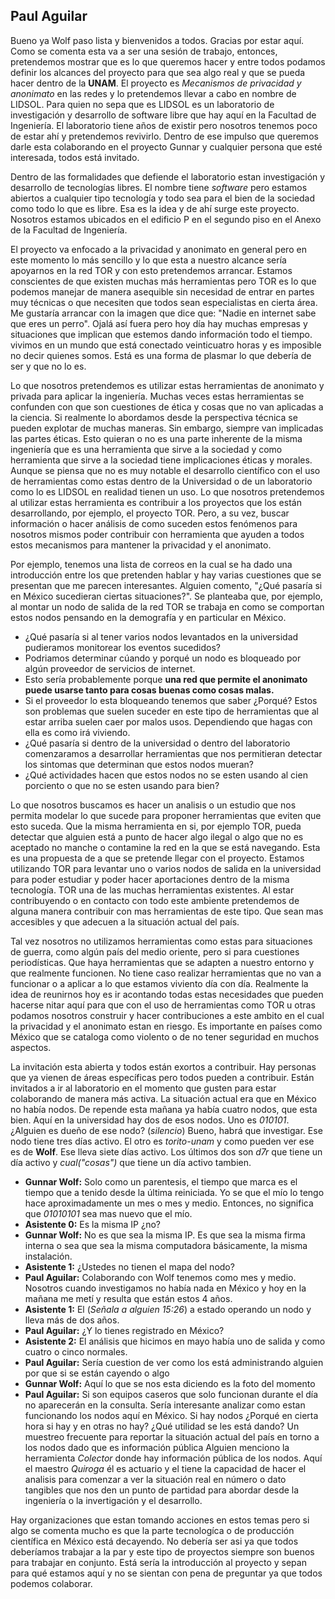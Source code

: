 ## Paul Aguilar
Bueno ya Wolf paso lista y bienvenidos a todos. Gracias por estar aquí. Como se comenta esta va a ser una sesión de trabajo, entonces, pretendemos mostrar que es lo que queremos hacer y entre todos podamos definir los alcances del proyecto para que sea algo real y que se pueda hacer dentro de la **UNAM**. El proyecto es *Mecanismos de privacidad y anonimato* en las redes y lo pretendemos llevar a cabo en nombre de LIDSOL. Para quien no sepa que es LIDSOL es un laboratorio de investigación y desarrollo de software libre que hay aquí en la Facultad de Ingeniería.  El laboratorio tiene años de existir pero nosotros tenemos poco de estar ahí y pretendemos revivirlo. Dentro de
ese impulso que queremos darle esta colaborando en el proyecto Gunnar y cualquier persona que esté interesada, todos está invitado.

Dentro de las formalidades que defiende el laboratorio estan investigación y desarrollo de tecnologías libres. El nombre tiene *software* pero estamos abiertos a cualquier tipo tecnología y todo sea para el bien de la sociedad como todo lo que es libre. Esa es la idea y de ahí surge este proyecto. Nosotros estamos ubicados en el edificio P en el segundo piso en el Anexo de la Facultad de Ingeniería.


El proyecto va enfocado a la privacidad y anonimato en general pero en este momento lo más sencillo y lo que esta a nuestro alcance sería apoyarnos en la red TOR y con esto pretendemos arrancar. Estamos conscientes de que existen muchas más herramientas pero TOR es lo que podemos manejar de manera asequible sin necesidad de entrar en partes muy técnicas o que necesiten que todos sean especialistas en cierta área.
Me gustaría arrancar con la imagen que dice que: "Nadie en internet sabe que eres un perro". Ojalá así fuera pero hoy día hay muchas empresas y situaciones que implican que estemos dando información todo el tiempo. vivimos en un mundo que está conectado veinticuatro horas y es imposible no decir quienes somos. Está es una forma de plasmar lo que debería de ser y que no lo es.

Lo que nosotros pretendemos es utilizar estas herramientas de anonimato y privada para aplicar la ingeniería. Muchas veces estas herramientas se confunden con que son cuestiones de ética y cosas que no van aplicadas a la ciencia. Si realmente lo abordamos desde la perspectiva técnica se pueden explotar de muchas maneras. Sin embargo, siempre van implicadas las partes éticas. Esto quieran o no es una parte inherente de la misma ingeniería que es una herramienta que sirve a la sociedad y como herramienta que sirve a la sociedad tiene implicaciones éticas y morales.
Aunque se piensa que no es muy notable el desarrollo científico con el uso de herramientas como estas dentro de la Universidad o de un laboratorio como lo es LIDSOL en realidad tienen un uso. Lo que nosotros pretendemos al utilizar estas herramienta es contribuir a los proyectos que los están desarrollando, por ejemplo, el proyecto TOR. Pero, a su vez, buscar información o hacer análisis de como suceden estos fenómenos para nosotros mismos poder contribuir con herramienta que ayuden a todos estos mecanismos para mantener la privacidad y el anonimato.

Por ejemplo, tenemos una lista de correos en la cual se ha dado una introducción entre los que pretenden hablar y hay varias cuestiones que se presentan que me parecen interesantes. Alguien comento, "¿Qué pasaría si en México sucedieran ciertas situaciones?". Se planteaba que, por ejemplo, al montar un nodo de salida de la red TOR se trabaja en como se comportan estos nodos pensando en la demografía y en particular en México.
* ¿Qué pasaría si al tener varios nodos levantados en la universidad pudieramos monitorear los eventos sucedidos?
* Podriamos determinar cúando y porqué un nodo es bloqueado por algún proveedor de servicios de internet.
* Esto sería probablemente porque **una red que permite el anonimato puede usarse tanto para cosas buenas como cosas malas.**
* Si el proveedor lo esta bloqueando tenemos que saber ¿Porqué?
Estos son problemas que suelen suceder en este tipo de herramientas que al estar arriba suelen caer por malos usos. Dependiendo que hagas con ella es como irá viviendo.
* ¿Qué pasaría si dentro de la universidad o dentro del laboratorio comenzaramos a desarrollar herramientas que nos permitieran detectar los sintomas que determinan que estos nodos mueran?
* ¿Qué actividades hacen que estos nodos no se esten usando al cien porciento o que no se esten usando para bien?

Lo que nosotros buscamos es hacer un analisis o un estudio que nos permita modelar lo que sucede para proponer herramientas que eviten que esto suceda. Que la misma herramienta en si, por ejemplo TOR, pueda detectar que alguien está a punto de hacer algo ilegal o algo que no es aceptado no manche o contamine la red en la que se está navegando. Esta es una propuesta de a que se pretende llegar con el proyecto. Estamos utilizando TOR para levantar uno o varios nodos de salida en la universidad para poder estudiar y poder hacer aportaciones dentro de la misma tecnología.
TOR una de las muchas herramientas existentes. Al estar contribuyendo o en contacto con todo este ambiente pretendemos de alguna manera contribuir con mas herramientas de este tipo. Que sean mas accesibles y que adecuen a la situación actual del país.

Tal vez nosotros no utilizamos herramientas como estas para situaciones de guerra, como algún país del medio oriente, pero si para cuestiones periodísticas. Que haya herramientas que se adapten a nuestro entorno y que realmente funcionen. No tiene caso realizar herramientas que no van a funcionar o a aplicar a lo que estamos viviento día con día.
Realmente la idea de reunirnos hoy es ir acontando todas estas necesidades que pueden hacerse nitar aquí para que con el uso de herramientas como TOR u otras podamos nosotros construir y hacer contribuciones a este ambito en el cual la privacidad y el anonimato estan en riesgo. Es importante en países como México que se cataloga como violento o de no tener seguridad en muchos aspectos.


La invitación esta abierta y todos están exortos a contribuir. Hay personas que ya vienen de áreas específicas pero todos pueden a contribuir. Están invitados a ir al laboratorio en el momento que gusten para estar colaborando de manera más activa.
La situación actual era que en México no había nodos. De repende esta mañana ya había cuatro nodos, que esta bien. Aquí en la universidad hay dos de esos nodos. Uno es *010101*. ¿Alguien es dueño de ese nodo? (*silencio*) Bueno, habrá que investigar. Ese nodo tiene tres días activo. El otro es *torito-unam* y como pueden ver ese es de **Wolf**. Ese lleva siete días activo. Los últimos dos son *d7r* que tiene un día activo y *cual("cosas")* que tiene un día activo tambien.

* **Gunnar Wolf:** Solo como un parentesis, el tiempo que marca es el tiempo que a tenido desde la última reiniciada. Yo se que el mío lo tengo hace aproximadamente un mes o mes y medio. Entonces, no significa que *01010101* sea mas nuevo que el mío.
* **Asistente 0:** Es la misma IP ¿no?
* **Gunnar Wolf:** No es que sea la misma IP. Es que sea la misma firma interna o sea que sea la misma computadora básicamente, la misma instalación.
* **Asistente 1:** ¿Ustedes no tienen el mapa del nodo?
* **Paul Aguilar:** Colaborando con Wolf tenemos como mes y medio. Nosotros cuando investigamos no había nada en México y hoy en la mañana me metí y resulta que están estos 4 años.
* **Asistente 1:** El (*Señala a alguien 15:26*) a estado operando un nodo y lleva más de dos años.
* **Paul Aguilar:** ¿Y lo tienes registrado en México?
* **Asistente 2:** El análisis que hicimos en mayo había uno de salida y como cuatro o cinco normales.
* **Paul Aguilar:** Sería cuestion de ver como los está administrando alguien por que si se están cayendo o algo
* **Gunnar Wolf:** Aquí lo que se nos esta diciendo es la foto del momento
* **Paul Aguilar:** Si son equipos caseros que solo funcionan durante el día no aparecerán en la consulta. Sería interesante analizar como estan funcionando los nodos aquí en México. Si hay nodos ¿Porqué en cierta hora si hay y en otras no hay? ¿Qué utilidad se les está dando? Un muestreo frecuente para reportar la situación actual del país en torno a los nodos dado que es información pública
Alguien menciono la herramienta *Colector* donde hay información pública de los nodos. Aquí el maestro *Quiroga* él es actuario y el tiene la capacidad de hacer el analisis para comenzar a ver la situación real en número o dato tangibles que nos den un punto de partidad para abordar desde la ingeniería o la invertigación y el desarrollo.

Hay organizaciones que estan tomando acciones en estos temas pero si algo se comenta mucho es que la parte tecnologíca o de producción científica en México está decayendo. No debería ser asi ya que todos deberíamos trabajar a la par y este tipo de proyectos siempre son buenos para trabajar en conjunto. Está sería la introducción al proyecto y sepan para qué estamos aquí y no se sientan con pena de preguntar ya que todos podemos colaborar.
